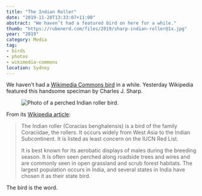 ```yaml
---
title: "The Indian Roller"
date: "2019-11-28T13:33:07+11:00"
abstract: "We haven’t had a featured bird on here for a while."
thumb: "https://rubenerd.com/files/2019/sharp-indian-roller@1x.jpg"
year: "2019"
category: Media
tag:
- birds
- photos
- wikimedia-commons
location: Sydney
---
```

We haven't had a [Wikimedia Commons bird](https://rubenerd.com/tag/birds/) in a while. Yesterday Wikipedia featured this handsome speciman by Charles J. Sharp.

<figure><p><img src="https://rubenerd.com/files/2019/sharp-indian-roller@1x.jpg" alt="Photo of a perched Indian roller bird." srcset="https://rubenerd.com/files/2019/sharp-indian-roller@1x.jpg 1x, https://rubenerd.com/files/2019/sharp-indian-roller@2x.jpg 2x" /></p></figure>

From its [Wikipedia article](https://en.wikipedia.org/wiki/Indian_roller)\:

> The Indian roller (Coracias benghalensis) is a bird of the family Coraciidae, the rollers. It occurs widely from West Asia to the Indian Subcontinent. It is listed as least concern on the IUCN Red List.
> 
> It is best known for its aerobatic displays of males during the breeding season. It is often seen perched along roadside trees and wires and are commonly seen in open grassland and scrub forest habitats. The largest population occurs in India, and several states in India have chosen it as their state bird.

The bird is the word.

